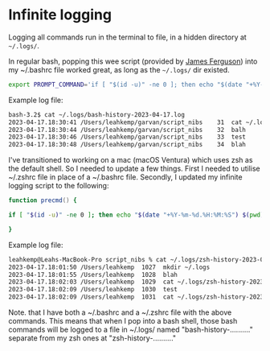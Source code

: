 # Infinite logging

Logging all commands run in the terminal to file, in a hidden directory at `~/.logs/`.

In regular bash, popping this wee script (provided by [James Ferguson](https://github.com/Psy-Fer)) into my ~/.bashrc file worked great, as long as the `~/.logs/` dir existed.

```bash
export PROMPT_COMMAND='if [ "$(id -u)" -ne 0 ]; then echo "$(date "+%Y-%m-%d.%H:%M:%S") $(pwd) $(history 1)" >> ~/.logs/bash-history-$(date "+%Y-%m-%d").log; fi'
```

Example log file:

```bash
bash-3.2$ cat ~/.logs/bash-history-2023-04-17.log 
2023-04-17.18:30:41 /Users/leahkemp/garvan/script_nibs    31  cat ~/.logs/bash-history-2023-04-17.log 
2023-04-17.18:30:44 /Users/leahkemp/garvan/script_nibs    32  balh
2023-04-17.18:30:46 /Users/leahkemp/garvan/script_nibs    33  test
2023-04-17.18:30:48 /Users/leahkemp/garvan/script_nibs    34  blah
```

I've transitioned to working on a mac (macOS Ventura) which uses zsh as the default shell. So I needed to update a few things. First I needed to utilise ~/.zshrc file in place of a ~/.bashrc file. Secondly, I updated my infinite logging script to the following:

```zsh
function precmd() {

if [ "$(id -u)" -ne 0 ]; then echo "$(date "+%Y-%m-%d.%H:%M:%S") $(pwd) $(history -1)" >> ~/.logs/zsh-history-$(date "+%Y-%m-%d").log; fi

}
```

Example log file:

```zsh
leahkemp@Leahs-MacBook-Pro script_nibs % cat ~/.logs/zsh-history-2023-04-17.log 
2023-04-17.18:01:50 /Users/leahkemp  1027  mkdir ~/.logs
2023-04-17.18:01:55 /Users/leahkemp  1028  blah
2023-04-17.18:02:03 /Users/leahkemp  1029  cat ~/.logs/zsh-history-2023-04-17.log 
2023-04-17.18:02:09 /Users/leahkemp  1030  test
2023-04-17.18:02:09 /Users/leahkemp  1031  cat ~/.logs/zsh-history-2023-04-17.log 
```

Note. that I have both a ~/.bashrc and a ~/.zshrc file with the above commands. This means that when I pop into a bash shell, those bash commands will be logged to a file in ~/.logs/ named "bash-history-.........." separate from my zsh ones at "zsh-history-.........."
